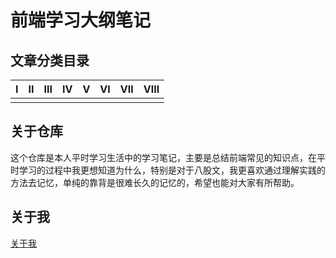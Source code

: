 # 前端学习大纲笔记

## 文章分类目录

| Ⅰ    | Ⅱ    | Ⅲ    | Ⅳ    | Ⅴ    | Ⅵ    | Ⅶ    | Ⅷ    |
| ---- | ---- | ---- | ---- | ---- | ---- | ---- | ---- |
|      |      |      |      |      |      |      |      |

## 关于仓库

这个仓库是本人平时学习生活中的学习笔记，主要是总结前端常见的知识点，在平时学习的过程中我更想知道为什么，特别是对于八股文，我更喜欢通过理解实践的方法去记忆，单纯的靠背是很难长久的记忆的，希望也能对大家有所帮助。

## 关于我

[关于我](https://github.com/xzhuling)